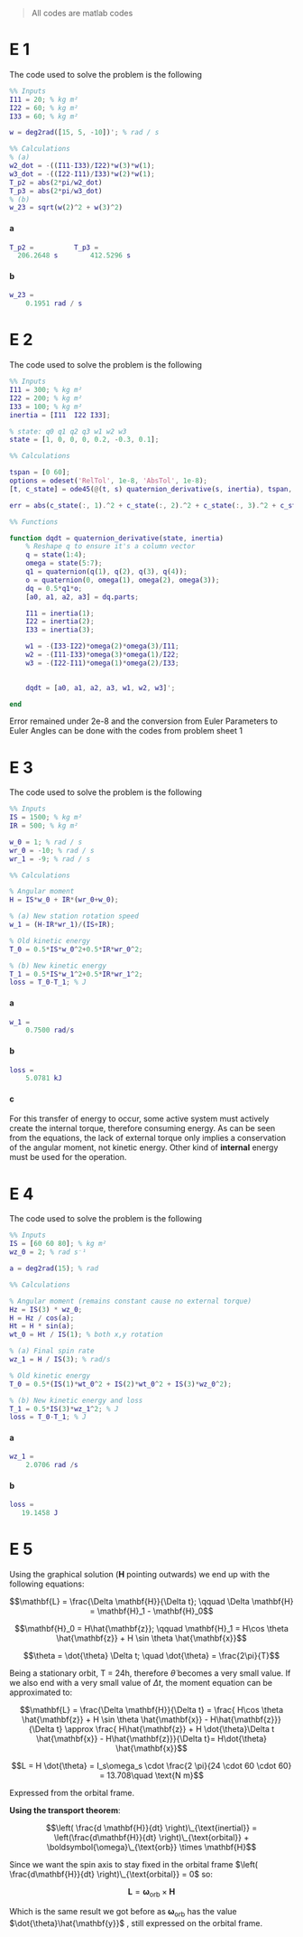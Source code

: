 > All codes are matlab codes

# E 1
The code used to solve the problem is the following
```matlab
%% Inputs
I11 = 20; % kg m²
I22 = 60; % kg m²
I33 = 60; % kg m²

w = deg2rad([15, 5, -10])'; % rad / s

%% Calculations
% (a)
w2_dot = -((I11-I33)/I22)*w(3)*w(1);
w3_dot = -((I22-I11)/I33)*w(2)*w(1);
T_p2 = abs(2*pi/w2_dot)
T_p3 = abs(2*pi/w3_dot)
% (b)
w_23 = sqrt(w(2)^2 + w(3)^2)
```
#### a
```matlab
T_p2 =          T_p3 =
  206.2648 s        412.5296 s
```
#### b
```matlab
w_23 =
    0.1951 rad / s
```
# E 2

The code used to solve the problem is the following

```matlab
%% Inputs
I11 = 300; % kg m²
I22 = 200; % kg m²
I33 = 100; % kg m²
inertia = [I11  I22 I33];

% state: q0 q1 q2 q3 w1 w2 w3
state = [1, 0, 0, 0, 0.2, -0.3, 0.1];

%% Calculations

tspan = [0 60];
options = odeset('RelTol', 1e-8, 'AbsTol', 1e-8);
[t, c_state] = ode45(@(t, s) quaternion_derivative(s, inertia), tspan, state, options);

err = abs(c_state(:, 1).^2 + c_state(:, 2).^2 + c_state(:, 3).^2 + c_state(:, 4).^2 - 1);

%% Functions

function dqdt = quaternion_derivative(state, inertia)
    % Reshape q to ensure it's a column vector
    q = state(1:4);
    omega = state(5:7);
    q1 = quaternion(q(1), q(2), q(3), q(4));
    o = quaternion(0, omega(1), omega(2), omega(3));
    dq = 0.5*q1*o;
    [a0, a1, a2, a3] = dq.parts;

    I11 = inertia(1);
    I22 = inertia(2);
    I33 = inertia(3);

    w1 = -(I33-I22)*omega(2)*omega(3)/I11;
    w2 = -(I11-I33)*omega(3)*omega(1)/I22;
    w3 = -(I22-I11)*omega(1)*omega(2)/I33;
    

    dqdt = [a0, a1, a2, a3, w1, w2, w3]';

end
```

Error remained under 2e-8 and the conversion from Euler Parameters to Euler Angles can be done with the codes from problem sheet 1

# E 3

The code used to solve the problem is the following

```matlab
%% Inputs
IS = 1500; % kg m²
IR = 500; % kg m²

w_0 = 1; % rad / s
wr_0 = -10; % rad / s
wr_1 = -9; % rad / s

%% Calculations

% Angular moment
H = IS*w_0 + IR*(wr_0+w_0);

% (a) New station rotation speed
w_1 = (H-IR*wr_1)/(IS+IR);

% Old kinetic energy
T_0 = 0.5*IS*w_0^2+0.5*IR*wr_0^2;

% (b) New kinetic energy
T_1 = 0.5*IS*w_1^2+0.5*IR*wr_1^2;
loss = T_0-T_1; % J
```

#### a
```matlab
w_1 =
    0.7500 rad/s
```
#### b
```matlab
loss =
    5.0781 kJ
```
#### c
For this transfer of energy to occur, some active system must actively create the internal torque, therefore consuming energy. As can be seen from the equations, the lack of external torque only implies a conservation of the angular moment, not kinetic energy. Other kind of **internal** energy must be used for the operation.

# E 4
The code used to solve the problem is the following

```matlab
%% Inputs
IS = [60 60 80]; % kg m²
wz_0 = 2; % rad s⁻¹

a = deg2rad(15); % rad

%% Calculations

% Angular moment (remains constant cause no external torque)
Hz = IS(3) * wz_0;
H = Hz / cos(a);
Ht = H * sin(a);
wt_0 = Ht / IS(1); % both x,y rotation

% (a) Final spin rate
wz_1 = H / IS(3); % rad/s

% Old kinetic energy
T_0 = 0.5*(IS(1)*wt_0^2 + IS(2)*wt_0^2 + IS(3)*wz_0^2);

% (b) New kinetic energy and loss
T_1 = 0.5*IS(3)*wz_1^2; % J
loss = T_0-T_1; % J
```

#### a
```matlab
wz_1 =
    2.0706 rad /s
```
#### b
```matlab
loss =
   19.1458 J
```

# E 5
Using the graphical solution ($\mathbf{H}$ pointing outwards) we end up with the following equations:

$$\mathbf{L} = \frac{\Delta \mathbf{H}}{\Delta t}; \qquad \Delta \mathbf{H} = \mathbf{H}_1 - \mathbf{H}_0$$

$$\mathbf{H}_0 = H\hat{\mathbf{z}}; \qquad \mathbf{H}_1 = H\cos \theta \hat{\mathbf{z}} + H \sin \theta \hat{\mathbf{x}}$$

$$\theta = \dot{\theta} \Delta t; \quad \dot{\theta} = \frac{2\pi}{T}$$

Being a stationary orbit, T = 24h, therefore $\dot{\theta}$ becomes a very small value. If we also end with a very small value of $\Delta t$, the moment equation can be approximated to:

$$\mathbf{L} = \frac{\Delta \mathbf{H}}{\Delta t} = \frac{ H\cos \theta \hat{\mathbf{z}} + H \sin \theta \hat{\mathbf{x}} - H\hat{\mathbf{z}}}{\Delta t} \approx \frac{ H\hat{\mathbf{z}} + H \dot{\theta}\Delta t \hat{\mathbf{x}} - H\hat{\mathbf{z}}}{\Delta t}= H\dot{\theta} \hat{\mathbf{x}}$$

$$L  = H \dot{\theta} = I_s\omega_s \cdot \frac{2 \pi}{24 \cdot 60 \cdot 60} = 13.708\quad \text{N m}$$

Expressed from the orbital frame.

**Using the transport theorem**:

$$\left( \frac{d \mathbf{H}}{dt} \right)\_{\text{inertial}} = \left(\frac{d\mathbf{H}}{dt} \right)\_{\text{orbital}} + \boldsymbol{\omega}\_{\text{orb}} \times \mathbf{H}$$

Since we want the spin axis to stay fixed in the orbital frame $\left( \frac{d\mathbf{H}}{dt} \right)\_{\text{orbital}} = 0$ so:

$$\mathbf{L} =\boldsymbol{\omega}_{\text{orb}} \times \mathbf{H}$$

Which is the same result we got before as $\boldsymbol{\omega}_{\text{orb}}$ has the value $\dot{\theta}\hat{\mathbf{y}}$ , still expressed on the orbital frame.
